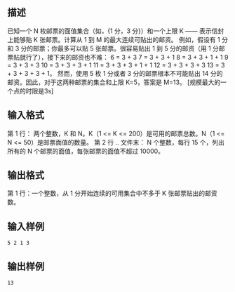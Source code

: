 ## 描述

已知一个 N 枚邮票的面值集合（如，{1 分，3 分}）和一个上限 K —— 表示信封上能够贴 K 张邮票。计算从 1 到 M 的最大连续可贴出的邮资。 例如，假设有 1 分和 3 分的邮票；你最多可以贴 5 张邮票。很容易贴出 1 到 5 分的邮资（用 1 分邮票贴就行了），接下来的邮资也不难： 6 = 3 + 3 7 = 3 + 3 + 1 8 = 3 + 3 + 1 + 1 9 = 3 + 3 + 3 10 = 3 + 3 + 3 + 1 11 = 3 + 3 + 3 + 1 + 1 12 = 3 + 3 + 3 + 3 13 = 3 + 3 + 3 + 3 + 1。 然而，使用 5 枚 1 分或者 3 分的邮票根本不可能贴出 14 分的邮资。因此，对于这两种邮票的集合和上限 K=5，答案是 M=13。 [规模最大的一个点的时限是3s] 

## 输入格式

第 1 行： 两个整数，K 和 N。K（1 <= K <= 200）是可用的邮票总数。N（1 <= N <= 50）是邮票面值的数量。 第 2 行 .. 文件末： N 个整数，每行 15 个，列出所有的 N 个邮票的面值，每张邮票的面值不超过 10000。 

## 输出格式

第 1 行：一个整数，从 1 分开始连续的可用集合中不多于 K 张邮票贴出的邮资数。

## 输入样例

```plaintext
5 2 1 3 
```

## 输出样例

```plaintext
13 
```



 



 

